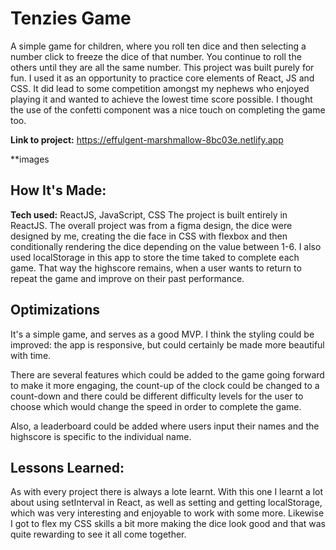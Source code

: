 # Tenzies Game
A simple game for children, where you roll ten dice and then selecting a number click to freeze the dice of that number. You continue to roll the others until they are all the same number.
This project was built purely for fun. I used it as an opportunity to practice core elements of React, JS and CSS. It did lead to some competition amongst my nephews who enjoyed playing it and wanted to achieve the lowest time score possible. I thought the use of the confetti component was a nice touch on completing the game too.

**Link to project:** https://effulgent-marshmallow-8bc03e.netlify.app

**images

## How It's Made:

**Tech used:** ReactJS, JavaScript, CSS
The project is built entirely in ReactJS. The overall project was from a figma design, the dice were designed by me, creating the die face in CSS with flexbox and then conditionally rendering the dice depending on the value between 1-6. I also used localStorage in this app to store the time taked to complete each game. That way the highscore remains, when a user wants to return to repeat the game and improve on their past performance.

## Optimizations
It's a simple game, and serves as a good MVP. I think the styling could be improved: the app is responsive, but could certainly be made more beautiful with time.

There are several features which could be added to the game going forward to make it more engaging, the count-up of the clock could be changed to a count-down and there could be different difficulty levels for the user to choose which would change the speed in order to complete the game.

Also, a leaderboard could be added where users input their names and the highscore is specific to the individual name.

## Lessons Learned:
As with every project there is always a lote learnt. With this one I learnt a lot about using setInterval in React, as well as setting and getting localStorage, which was very interesting and enjoyable to work with some more. Likewise I got to flex my CSS skills a bit more making the dice look good and that was quite rewarding to see it all come together.
